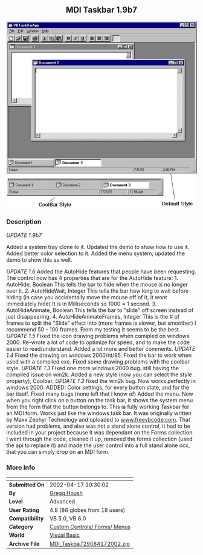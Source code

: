 ﻿<div align="center">

## MDI Taskbar 1\.9b7

<img src="PIC2002417120403858.jpg">
</div>

### Description

*UPDATE 1.9b7*

Added a system tray clone to it. Updated the demo to show how to use it. Added better color selection to it. Added the menu system, updated the demo to show this as well.

*UPDATE 1.6* Added the AutoHide features that people have been requesting. The control now has 4 properties that are for the AutoHide feature: 1. AutoHide, Boolean This tells the bar to hide when the mouse is no longer over it. 2. AutoHideWait, Integer This tells the bar how long to wait before hiding (in case you accidentally move the mouse off of it, it wont immediately hide) It is in Milliseconds so 1000 = 1 second. 3. AutoHideAnimate, Boolean This tells the bar to "slide" off screen instead of just disappearing. 4. AutoHideAnimateFrames, Integer This is the # of frames to split the "Slide" effect into (more frames is slower, but smoother) I recommend 50 - 100 frames. From my testing it seems to be the best. *UPDATE 1.5* Fixed the icon drawing problems when comipled on windows 2000. Re-wrote a lot of code to optimize for speed, and to make the code easier to read/understand. Added a lot more and better comments. *UPDATE 1.4* Fixed the drawing on windows 2000/nt/95. Fixed the bar to work when used with a compiled exe. Fixed some drawing problems with the coolbar style. *UPDATE 1.3* Fixed one more windows 2000 bug. still having the compiled issue on win2k. Added a new style (now you can select the style property), Coolbar. *UPDATE 1.2* fixed the win2k bug. Now works perfectly in windows 2000. ADDED: Color settings, for every button state, and for the bar itself. Fixed many bugs (none left that I know of) Added the menu. Now when you right click on a button on the task bar, it shows the system menu from the form that the button belongs to. This ia fully working Taskbar for an MDI form. Works just like the windows task bar. It was originally written by Maxx Zephyr Technology and uploaded to www.freevbcode.com. That version had problems, and also was not a stand alone control, it had to be included in your project because it was dependant on the Forms collection. I went through the code, cleaned it up, removed the forms collection (used the api to replace it) and made the user control into a full stand alone ocx, that you can simply drop on an MDI form.
 
### More Info
 


<span>             |<span>
---                |---
**Submitted On**   |2002-04-17 10:30:02
**By**             |[Gregg Housh](https://github.com/Planet-Source-Code/PSCIndex/blob/master/ByAuthor/gregg-housh.md)
**Level**          |Advanced
**User Rating**    |4.8 (86 globes from 18 users)
**Compatibility**  |VB 5\.0, VB 6\.0
**Category**       |[Custom Controls/ Forms/  Menus](https://github.com/Planet-Source-Code/PSCIndex/blob/master/ByCategory/custom-controls-forms-menus__1-4.md)
**World**          |[Visual Basic](https://github.com/Planet-Source-Code/PSCIndex/blob/master/ByWorld/visual-basic.md)
**Archive File**   |[MDI\_Taskba729084172002\.zip](https://github.com/Planet-Source-Code/gregg-housh-mdi-taskbar-1-9b7__1-33882/archive/master.zip)








